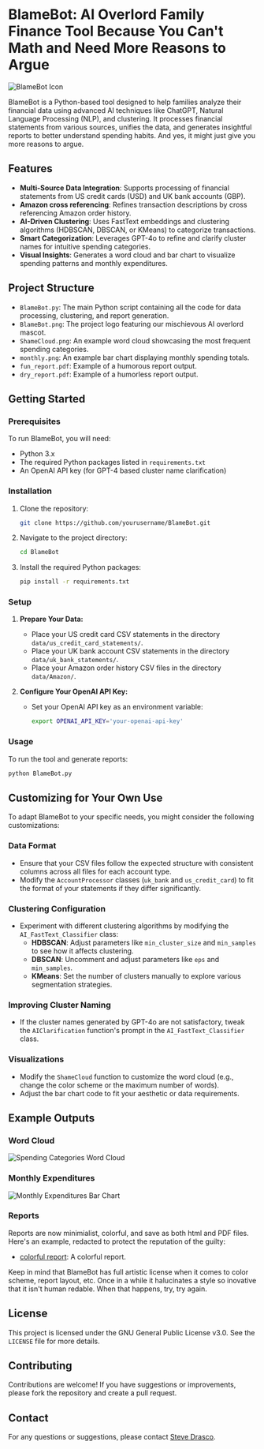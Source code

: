 
# BlameBot: AI Overlord Family Finance Tool Because You Can't Math and Need More Reasons to Argue

![BlameBot Icon](BlameBot.png)

BlameBot is a Python-based tool designed to help families analyze their financial data using advanced AI techniques like ChatGPT, Natural Language Processing (NLP), and clustering. It processes financial statements from various sources, unifies the data, and generates insightful reports to better understand spending habits. And yes, it might just give you more reasons to argue.

## Features

- **Multi-Source Data Integration**: Supports processing of financial statements from US credit cards (USD) and UK bank accounts (GBP).
- **Amazon cross referencing**: Refines transaction descriptions by cross referencing Amazon order history.
- **AI-Driven Clustering**: Uses FastText embeddings and clustering algorithms (HDBSCAN, DBSCAN, or KMeans) to categorize transactions.
- **Smart Categorization**: Leverages GPT-4o to refine and clarify cluster names for intuitive spending categories.
- **Visual Insights**: Generates a word cloud and bar chart to visualize spending patterns and monthly expenditures.

## Project Structure

- `BlameBot.py`: The main Python script containing all the code for data processing, clustering, and report generation.
- `BlameBot.png`: The project logo featuring our mischievous AI overlord mascot.
- `ShameCloud.png`: An example word cloud showcasing the most frequent spending categories.
- `monthly.png`: An example bar chart displaying monthly spending totals.
- `fun_report.pdf`: Example of a humorous report output.
- `dry_report.pdf`: Example of a humorless report output.

## Getting Started

### Prerequisites

To run BlameBot, you will need:

- Python 3.x
- The required Python packages listed in `requirements.txt`
- An OpenAI API key (for GPT-4 based cluster name clarification)

### Installation

1. Clone the repository:
   ```bash
   git clone https://github.com/yourusername/BlameBot.git
   ```
2. Navigate to the project directory:
   ```bash
   cd BlameBot
   ```
3. Install the required Python packages:
   ```bash
   pip install -r requirements.txt
   ```
   
### Setup

1. **Prepare Your Data:**
   - Place your US credit card CSV statements in the directory `data/us_credit_card_statements/`.
   - Place your UK bank account CSV statements in the directory `data/uk_bank_statements/`.
   - Place your Amazon order history CSV files in the directory `data/Amazon/`.
   
2. **Configure Your OpenAI API Key:**
   - Set your OpenAI API key as an environment variable:
     ```bash
     export OPENAI_API_KEY='your-openai-api-key'
     ```

### Usage

To run the tool and generate reports:

```bash
python BlameBot.py
```

## Customizing for Your Own Use

To adapt BlameBot to your specific needs, you might consider the following customizations:

### Data Format

- Ensure that your CSV files follow the expected structure with consistent columns across all files for each account type.
- Modify the `AccountProcessor` classes (`uk_bank` and `us_credit_card`) to fit the format of your statements if they differ significantly.

### Clustering Configuration

- Experiment with different clustering algorithms by modifying the `AI_FastText_Classifier` class:
  - **HDBSCAN**: Adjust parameters like `min_cluster_size` and `min_samples` to see how it affects clustering.
  - **DBSCAN**: Uncomment and adjust parameters like `eps` and `min_samples`.
  - **KMeans**: Set the number of clusters manually to explore various segmentation strategies.

### Improving Cluster Naming

- If the cluster names generated by GPT-4o are not satisfactory, tweak the `AIClarification` function's prompt in the `AI_FastText_Classifier` class.

### Visualizations

- Modify the `ShameCloud` function to customize the word cloud (e.g., change the color scheme or the maximum number of words).
- Adjust the bar chart code to fit your aesthetic or data requirements.

## Example Outputs

### Word Cloud
![Spending Categories Word Cloud](ShameCloud.png)

### Monthly Expenditures
![Monthly Expenditures Bar Chart](monthly.png)

### Reports

Reports are now minimialist, colorful, and save as both html and PDF files.  Here's an example, redacted to protect the 
reputation of the guilty:

- [colorful report](report.pdf): A colorful report.

Keep in mind that BlameBot has full artistic license when it comes to color scheme, report layout, etc.  Once in a while it halucinates a 
style so inovative that it isn't human redable. When that happens, try, try again.

## License

This project is licensed under the GNU General Public License v3.0. See the `LICENSE` file for more details.

## Contributing

Contributions are welcome! If you have suggestions or improvements, please fork the repository and create a pull request.

## Contact

For any questions or suggestions, please contact [Steve Drasco](mailto:steve.drasco@gmail.com).
